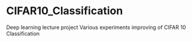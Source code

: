 # CIFAR10_Classification
Deep learning lecture project
Various experiments improving of CIFAR 10 Classification
